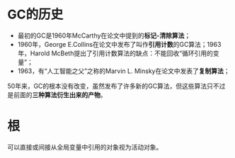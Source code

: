# GC的历史

* 最初的GC是1960年McCarthy在论文中提到的**标记-清除算法**；
* 1960年，George E.Collins在论文中发布了叫作**引用计数**的GC算法；1963年，Harold McBeth提出了引用计数算法的缺点：不能回收“循环引用的变量”；
* 1963，有“人工智能之父”之称的Marvin L. Minsky在论文中发表了**复制算法**；

50年来，GC的根本没有改变，虽然发布了许多新的GC算法，但这些算法只不过是前面的**三种算法衍生出来的产物**。

# 根

可以直接或间接从全局变量中引用的对象视为活动对象。

